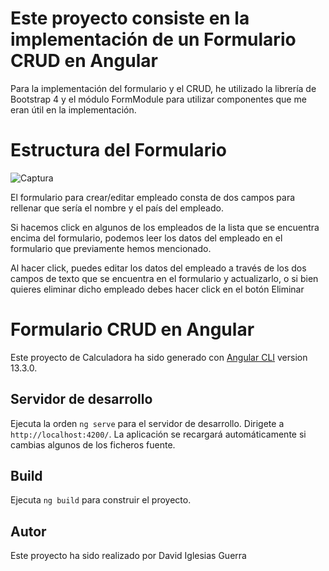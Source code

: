 
# Este proyecto consiste en la implementación de un Formulario CRUD en Angular

Para la implementación del formulario y el CRUD, he utilizado la librería de Bootstrap 4 y el módulo FormModule para utilizar componentes que me eran útil en la implementación.

# Estructura del Formulario

![Captura](https://user-images.githubusercontent.com/58311234/162528739-9326084f-8272-4bb1-8b3c-1208799f2301.PNG)


El formulario para crear/editar empleado consta de dos campos para rellenar que sería el nombre y el país del empleado.

Si hacemos click en algunos de los empleados de la lista que se encuentra encima del formulario, podemos leer los datos del empleado en el formulario que previamente hemos mencionado.

Al hacer click, puedes editar los datos del empleado a través de los dos campos de texto que se encuentra en el formulario y actualizarlo, o si bien quieres eliminar dicho empleado debes hacer click en el botón Eliminar


# Formulario CRUD en Angular

Este proyecto de Calculadora ha sido generado con [Angular CLI](https://github.com/angular/angular-cli) version 13.3.0.

## Servidor de desarrollo

Ejecuta la orden `ng serve` para el servidor de desarrollo. Dirigete a `http://localhost:4200/`. La aplicación se recargará automáticamente si cambias algunos de los ficheros fuente.

## Build

Ejecuta `ng build` para construir el proyecto.

## Autor

Este proyecto ha sido realizado por David Iglesias Guerra
